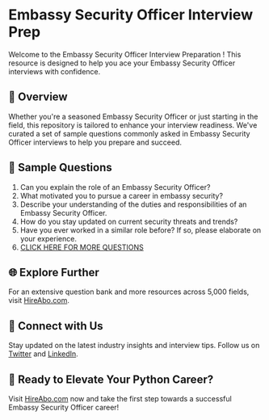# Embassy Security Officer Interview Prep

Welcome to the Embassy Security Officer Interview Preparation ! This resource is designed to help you ace your Embassy Security Officer interviews with confidence.

## 🚀 Overview

Whether you're a seasoned Embassy Security Officer or just starting in the field, this repository is tailored to enhance your interview readiness. We've curated a set of sample questions commonly asked in Embassy Security Officer interviews to help you prepare and succeed.

## 📝 Sample Questions

1. Can you explain the role of an Embassy Security Officer?
2. What motivated you to pursue a career in embassy security?
3. Describe your understanding of the duties and responsibilities of an Embassy Security Officer.
4. How do you stay updated on current security threats and trends?
5. Have you ever worked in a similar role before? If so, please elaborate on your experience.
6. [CLICK HERE FOR MORE QUESTIONS](https://hireabo.com/job/17_1_7/Embassy%20Security%20Officer)

## 🌐 Explore Further

For an extensive question bank and more resources across 5,000 fields, visit [HireAbo.com](https://www.hireabo.com).

## 📱 Connect with Us

Stay updated on the latest industry insights and interview tips. Follow us on [Twitter](https://twitter.com/hireabo) and [LinkedIn](https://www.linkedin.com/in/hire-abo-3609972a8/).

## 🚀 Ready to Elevate Your Python Career?

Visit [HireAbo.com](https://www.hireabo.com) now and take the first step towards a successful Embassy Security Officer career!